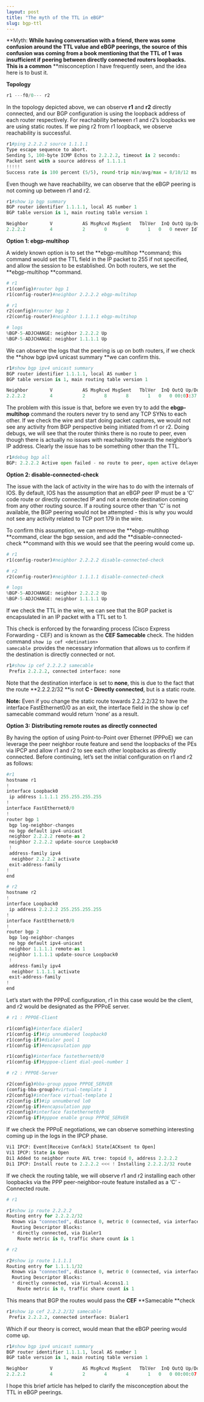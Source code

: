 ```yaml
---
layout: post
title: "The myth of the TTL in eBGP" 
slug: bgp-ttl
---
```


**Myth: **While having conversation with a friend, there was some confusion around the TTL value and eBGP peerings, the source of this confusion was coming from a book mentioning that the TTL of 1 was insufficient if peering between directly connected routers loopbacks. This is a common** **misconception I have frequently seen, and the idea here is to bust it.

**Topology**

```python
r1 ---f0/0--- r2
```

In the topology depicted above, we can observe **r1** and **r2** directly connected, and our BGP configuration is using the loopback address of each router respectively. For reachability between r1 and r2’s loopbacks we are using static routes. If we ping r2 from r1 loopback, we observe reachability is successful.


```python
r1#ping 2.2.2.2 source 1.1.1.1
Type escape sequence to abort.
Sending 5, 100-byte ICMP Echos to 2.2.2.2, timeout is 2 seconds:
Packet sent with a source address of 1.1.1.1
!!!!!
Success rate is 100 percent (5/5), round-trip min/avg/max = 8/10/12 ms
```

Even though we have reachability, we can observe that the eBGP peering is not coming up between r1 and r2.

```python
r1#show ip bgp summary
BGP router identifier 1.1.1.1, local AS number 1
BGP table version is 1, main routing table version 1

Neighbor    	V       	AS MsgRcvd MsgSent   TblVer  InQ OutQ Up/Down  State/PfxRcd
2.2.2.2     	4        	2   	0   	0    	1	0	0 never	Idle
```

**Option 1: ebgp-multihop**

A widely known option is to set the **ebgp-multihop **command; this command would set the TTL field in the IP packet to 255 if not specified, and allow the session to be established. On both routers, we set the **ebgp-multihop **command.

```python
# r1
r1(config)#router bgp 1
r1(config-router)#neighbor 2.2.2.2 ebgp-multihop

# r1
r2(config)#router bgp 2
r2(config-router)#neighbor 1.1.1.1 ebgp-multihop

# logs
%BGP-5-ADJCHANGE: neighbor 2.2.2.2 Up
%BGP-5-ADJCHANGE: neighbor 1.1.1.1 Up
```

We can observe the logs that the peering is up on both routers, if we check the **show bgp ipv4 unicast summary **we can confirm this.


```python
r1#show bgp ipv4 unicast summary
BGP router identifier 1.1.1.1, local AS number 1
BGP table version is 1, main routing table version 1

Neighbor    	V       	AS MsgRcvd MsgSent   TblVer  InQ OutQ Up/Down  State/PfxRcd
2.2.2.2     	4        	2   	8   	8    	1	0	0 00:03:37    	0
```

The problem with this issue is that, before we even try to add the **ebgp-multihop** command the routers never try to send any TCP SYNs to each other. If we check the wire and start doing packet captures, we would not see any activity from BGP perspective being initiated from r1 or r2. Doing debugs, we will see that the router thinks there is no route to peer, even though there is actually no issues with reachability towards the neighbor’s IP address. Clearly the issue has to be something other than the TTL.

```python
r1#debug bgp all
BGP: 2.2.2.2 Active open failed - no route to peer, open active delayed 11264ms (35000ms max, 60% jitter)
```

**Option 2: disable-connected-check**

The issue with the lack of activity in the wire has to do with the internals of IOS. By default, IOS has the assumption that an eBGP peer IP must be a ‘C’ code route  or directly connected IP and not a remote destination coming from any other routing source. If a routing source other than ‘C’ is not available, the BGP peering would not be attempted - this is why you would not see any activity related to TCP port 179 in the wire.

To confirm this assumption, we can remove the **ebgp-multihop **command, clear the bgp session, and add the **disable-connected-check **command with this we would see that the peering would come up.

```python
# r1
r1(config-router)#neighbor 2.2.2.2 disable-connected-check

# r2
r2(config-router)#neighbor 1.1.1.1 disable-connected-check

# logs
%BGP-5-ADJCHANGE: neighbor 2.2.2.2 Up
%BGP-5-ADJCHANGE: neighbor 1.1.1.1 Up
```

If we check the TTL in the wire, we can see that the BGP packet is encapsulated in an IP packet with a TTL set to 1.

This check is enforced by the forwarding process (Cisco Express Forwarding - CEF) and is known as the **CEF Samecable** check. The hidden command <code>show ip cef &lt;detination> samecable<strong> </strong></code>provides the necessary information that allows us to confirm if the destination is directly connected or not.


```python
r1#show ip cef 2.2.2.2 samecable
 Prefix 2.2.2.2, connected interface: none
```

Note that the destination interface is set to **none**, this is due to the fact that the route **2.2.2.2/32 **is not **C - Directly connected**, but is a static route.

**Note:** Even if you change the static route towards 2.2.2.2/32 to have the interface FastEthernet0/0 as an exit, the interface field in the show ip cef samecable command would return ‘none’ as a result.

**Option 3:** **Distributing remote routes as directly connected**

By having the option of using Point-to-Point over Ethernet (PPPoE) we can leverage the peer neighbor route feature and send the loopbacks of the PEs via IPCP and allow r1 and r2 to see each other loopbacks as directly connected. Before continuing, let’s set the initial configuration on r1 and r2 as follows:

```python
#r1
hostname r1
!
interface Loopback0
 ip address 1.1.1.1 255.255.255.255
!
interface FastEthernet0/0
!
router bgp 1
 bgp log-neighbor-changes
 no bgp default ipv4-unicast
 neighbor 2.2.2.2 remote-as 2
 neighbor 2.2.2.2 update-source Loopback0
 !
 address-family ipv4
  neighbor 2.2.2.2 activate
 exit-address-family
!
end
```

```python
# r2
hostname r2
!
interface Loopback0
 ip address 2.2.2.2 255.255.255.255
!
interface FastEthernet0/0
!
router bgp 2
 bgp log-neighbor-changes
 no bgp default ipv4-unicast
 neighbor 1.1.1.1 remote-as 1
 neighbor 1.1.1.1 update-source Loopback0
 !
 address-family ipv4
  neighbor 1.1.1.1 activate
 exit-address-family
!
end
```

Let’s start with the PPPoE configuration, r1 in this case would be the client, and r2 would be designated as the PPPoE server.


```python
# r1 : PPPOE-Client

r1(config)#interface dialer1
r1(config-if)#ip unnumbered loopback0
r1(config-if)#dialer pool 1
r1(config-if)#encapsulation ppp

r1(config)#interface fastethernet0/0
r1(config-if)#pppoe-client dial-pool-number 1
```

```python
# r2 : PPPOE-Server

r2(config)#bba-group pppoe PPPOE_SERVER
(config-bba-group)#virtual-template 1
r2(config)#interface virtual-template 1
r2(config-if)#ip unnumbered lo0
r2(config-if)#encapsulation ppp
r2(config)#interface fastethernet0/0
r2(config-if)#pppoe enable group PPPOE_SERVER
```

If we check the PPPoE negotiations, we can observe something interesting coming up in the logs in the IPCP phase.

```python
Vi1 IPCP: Event[Receive ConfAck] State[ACKsent to Open]
Vi1 IPCP: State is Open
Di1 Added to neighbor route AVL tree: topoid 0, address 2.2.2.2
Di1 IPCP: Install route to 2.2.2.2 <<< ! Installing 2.2.2.2/32 route
```

If we check the routing table, we will observe r1 and r2 installing each other loopbacks via the PPP peer-neighbor-route feature installed as a ‘C’ - Connected route.

```python
# r1

r1#show ip route 2.2.2.2
Routing entry for 2.2.2.2/32
  Known via "connected", distance 0, metric 0 (connected, via interface)
  Routing Descriptor Blocks:
  * directly connected, via Dialer1
  	Route metric is 0, traffic share count is 1
```

```python
# r2

r2#show ip route 1.1.1.1
Routing entry for 1.1.1.1/32
  Known via "connected", distance 0, metric 0 (connected, via interface)
  Routing Descriptor Blocks:
  * directly connected, via Virtual-Access1.1
  	Route metric is 0, traffic share count is 1
```


This means that BGP the routes would pass the **CEF** **Samecable **check

```python
r1#show ip cef 2.2.2.2/32 samecable
 Prefix 2.2.2.2, connected interface: Dialer1
```

Which if our theory is correct, would mean that the eBGP peering would come up.

```python
r1#show bgp ipv4 unicast summary
BGP router identifier 1.1.1.1, local AS number 1
BGP table version is 1, main routing table version 1

Neighbor    	V       	AS MsgRcvd MsgSent   TblVer  InQ OutQ Up/Down  State/PfxRcd
2.2.2.2     	4        	2   	4   	4    	1	0	0 00:00:07    	0
```


I hope this brief article has helped to clarify the misconception about the TTL in eBGP peerings.
